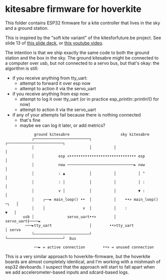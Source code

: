 # kitesabre firmware for hoverkite

This folder contains ESP32 firmware for a kite controller that lives in the sky and a ground station.

This is inspired by the "soft kite variant" of the kitesforfuture.be project. See slide 13 of [this slide deck](https://www.kitesforfuture.de/FOSDEMSlides.pdf), or [this youtube video](https://www.youtube.com/watch?v=9IuRIYftyb0).

The intention is that we ship exactly the same code to both the ground station and the box in
the sky. The ground kitesabre might be connected to a computer over usb, but not connected to a
servo bus, but that's okay: the algorithm is still:

* if you receive anything from tty_uart:
  * attempt to forward it over esp now
  * attempt to action it via the servo_uart
* if you receive anything from esp now:
  * attempt to log it over tty_uart (or in practice esp_println::println!() for now)
  * attempt to action it via the servo_uart
* if any of your attempts fail because there is nothing connected
  * that's fine
  * maybe we can log it later, or add metrics?

```
             ground kitesabre                       sky kitesabre
            ┌─────────────────────────┐          ┌─────────────────────────┐
            │                         │          │                         │
            │           esp <•••••••••••••••••••••••••••••• esp            │
            │           now ──────────────────────────────► now            │
            │           : ▲           │          │          │ ^            │
            │           : │           │          │          │ :            │
            │           v │           │          │          ▼ :            │
            │    ┌──► main_loop() ••  │          │    ••> main_loop() ─┐   │
            │    │                 v  │          │    :                ▼   │
        usb │               servo_uart••>        │               servo_uart┼────►
         ───►tty_uart                 │        ••>tty_uart                 │ servo
            └─────────────────────────┘          └─────────────────────────┘  bus

             ──► = active connection        ••> = unused connection
```

This is a very similar approach to hoverkite-firmware, but the hoverkite boards are almost
completely identical, and I'm working with a mishmash of esp32 devboards.
I suspect that the approach will start to fall apart when we add accelerometer-based inputs and
sdcard-based logs.
